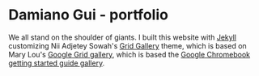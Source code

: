 Damiano Gui - portfolio
=========

We all stand on the shoulder of giants. I built this website with [Jekyll](http://jekyllrb.com) customizing Nii Adjetey Sowah's [Grid Gallery](https://github.com/nadjetey/GridGallery) theme, which is based on Mary Lou's [Google Grid gallery](http://tympanus.net/codrops/2014/03/21/google-grid-gallery/), which is based the [Google Chromebook getting started guide gallery](https://gweb-gettingstartedguide.appspot.com/).

